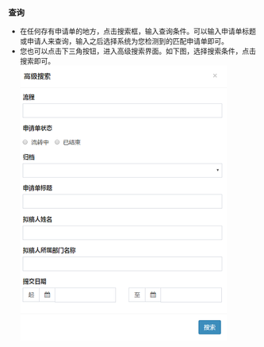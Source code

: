 ﻿
### 查询
- 在任何存有申请单的地方，点击搜索框，输入查询条件。可以输入申请单标题或申请人来查询，输入之后选择系统为您检测到的匹配申请单即可。
- 您也可以点击下三角按钮，进入高级搜索界面。如下图，选择搜索条件，点击搜索即可。  
    ![查询](images/查询.png)

